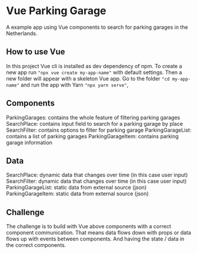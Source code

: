 # Vue Parking Garage

A example app using Vue components to search for parking garages in the Netherlands.

## How to use Vue

In this project Vue cli is installed as dev dependency of npm.
To create a new app run `"npx vue create my-app-name"` with default settings.
Then a new folder will appear with a skeleton Vue app.
Go to the folder `"cd my-app-name"` and run the app with Yarn `"npx yarn serve"`,

## Components

ParkingGarages: contains the whole feature of filtering parking garages
SearchPlace: contains input field to search for a parking garage by place
SearchFilter: contains options to filter for parking garage
ParkingGarageList: contains a list of parking garages
ParkingGarageItem: contains parking garage information

## Data

SearchPlace: dynamic data that changes over time (in this case user input)
SearchFilter: dynamic data that changes over time (in this case user input)
ParkingGarageList: static data from external source (json)
ParkingGarageItem: static data from external source (json)

## Challenge

The challenge is to build with Vue above components with a correct component communication.
That means data flows down with props or data flows up with events between components.
And having the state / data in the correct components.